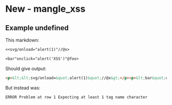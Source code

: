 # New - mangle_xss

## Example undefined

This markdown:

````````````markdown
<<svg/onload="alert(1)"//@x>

<bar"onclick="alert('XSS')"@foo>

````````````

Should give output:

````````````html
<p>&lt;&lt;svg/onload=&quot;alert(1)&quot;//@x&gt;</p><p>&lt;bar&quot;onclick=&quot;alert(&#39;XSS&#39;)&quot;@foo&gt;</p>
````````````

But instead was:

````````````html
ERROR Problem at row 1 Expecting at least 1 tag name character
````````````
